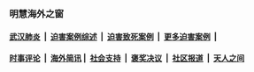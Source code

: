 
### 明慧海外之窗

####  [武汉肺炎](indexes/365.md?t=03040300) &nbsp;|&nbsp;  [迫害案例综述](indexes/328.md?t=03040300) &nbsp;|&nbsp; [迫害致死案例](indexes/277.md?t=03040300)  &nbsp;|&nbsp; [更多迫害案例](indexes/81.md?t=03040300)  &nbsp;|&nbsp; 
####  [时事评论](indexes/19.md?t=03040300) &nbsp;|&nbsp; [海外简讯](indexes/245.md?t=03040300)&nbsp;|&nbsp;  [社会支持](indexes/140.md?t=03040300) &nbsp;|&nbsp; [褒奖决议](indexes/282.md?t=03040300) &nbsp;|&nbsp; [社区报道](indexes/91.md?t=03040300)  &nbsp;|&nbsp; [天人之间](indexes/78.md?t=03040300) 

